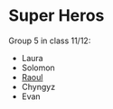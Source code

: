 # Super Heros

Group 5 in class 11/12:

- Laura
- Solomon
- [Raoul](https://github.com/jraoul2002/superHeros/blob/raoul/raoul.md)
- Chyngyz
- Evan
